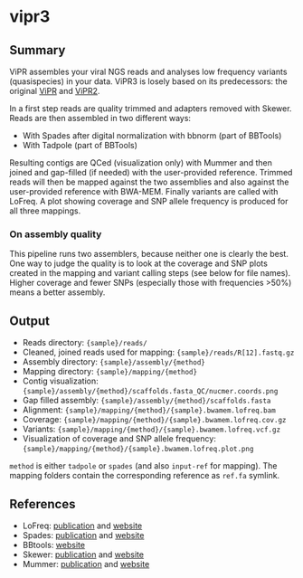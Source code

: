 # vipr3


## Summary

ViPR assembles your viral NGS reads and analyses low frequency
variants (quasispecies) in your data.  ViPR3 is losely based on its
predecessors: the original [ViPR](https://github.com/CSB5/vipr) and
[ViPR2](https://github.com/CSB5/ViPR2).

In a first step reads are quality trimmed and adapters removed
with Skewer. Reads are then assembled in two different ways:
- With Spades after digital
  normalization with bbnorm (part of BBTools)
- With Tadpole (part of BBTools)

Resulting contigs are QCed (visualization only) with Mummer and then
joined and gap-filled (if needed) with the user-provided
reference. Trimmed reads will then be mapped against the two
assemblies and also against the user-provided reference with
BWA-MEM. Finally variants are called with LoFreq. A plot showing
coverage and SNP allele frequency is produced for all three mappings.

### On assembly quality

This pipeline runs two assemblers, because neither one is clearly the
best. One way to judge the quality is to look at the coverage and SNP
plots created in the mapping and variant calling steps (see below for
file names). Higher coverage and fewer SNPs (especially those with
frequencies >50%) means a better assembly.


## Output

- Reads directory: `{sample}/reads/`
- Cleaned, joined reads used for mapping: `{sample}/reads/R[12].fastq.gz`
- Assembly directory: `{sample}/assembly/{method}`
- Mapping directory: `{sample}/mapping/{method}`
- Contig visualization: `{sample}/assembly/{method}/scaffolds.fasta_QC/nucmer.coords.png`
- Gap filled assembly: `{sample}/assembly/{method}/scaffolds.fasta`
- Alignment: `{sample}/mapping/{method}/{sample}.bwamem.lofreq.bam`
- Coverage: `{sample}/mapping/{method}/{sample}.bwamem.lofreq.cov.gz`
- Variants: `{sample}/mapping/{method}/{sample}.bwamem.lofreq.vcf.gz`
- Visualization of coverage and SNP allele frequency: `{sample}/mapping/{method}/{sample}.bwamem.lofreq.plot.png`

`method` is either `tadpole` or `spades` (and also `input-ref` for
mapping). The mapping folders contain the corresponding reference as
`ref.fa` symlink.


## References

- LoFreq: [publication](https://www.ncbi.nlm.nih.gov/pubmed/23066108) and [website](http://csb5.github.io/lofreq/)
- Spades: [publication](https://www.ncbi.nlm.nih.gov/pubmed/22506599) and [website](http://cab.spbu.ru/software/spades/)
- BBtools: [website](http://jgi.doe.gov/data-and-tools/bbtools/)
- Skewer: [publication](https://www.ncbi.nlm.nih.gov/pubmed/24925680) and [website](https://github.com/relipmoc/skewer)
- Mummer: [publication](https://www.ncbi.nlm.nih.gov/pubmed/14759262) and [website](http://mummer.sourceforge.net/)
